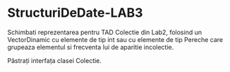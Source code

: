 # StructuriDeDate-LAB3

Schimbati reprezentarea pentru TAD Colectie din Lab2, folosind un VectorDinamic cu elemente de tip int sau cu elemente de tip Pereche care grupeaza elementul si frecventa lui de aparitie incolectie. 

Păstrați interfața clasei Colectie.
